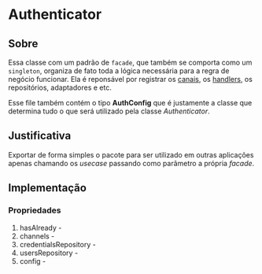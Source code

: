 # Authenticator

## Sobre
Essa classe com um padrão de `facade`, que também se comporta como um `singleton`, organiza de fato toda a lógica necessária para a regra de negócio funcionar. Ela é reponsável por registrar os [canais](../interface/Channel.ts), os [handlers](../interface/Handlers/Handler.ts), os repositórios, adaptadores e etc.

Esse file também contém o tipo **AuthConfig** que é justamente a classe que determina tudo o que será utilizado pela classe *Authenticator*.

## Justificativa
Exportar de forma simples o pacote para ser utilizado em outras aplicações apenas chamando os _usecase_ passando como parâmetro a própria _facade_.

## Implementação

### Propriedades
1. hasAlready - 
2. channels - 
3. credentialsRepository - 
4. usersRepository - 
5. config - 

